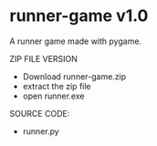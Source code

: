# runner-game v1.0

A runner game made with pygame. 

ZIP FILE VERSION
- Download runner-game.zip
- extract the zip file
- open runner.exe

SOURCE CODE:
- runner.py
